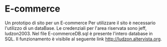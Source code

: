 # E-commerce
Un prototipo di sito per un E-commerce
Per utilizzare il sito è necessario l'utilizzo di un dataBase.
Le credenziali per l'area riservata sono jeff, ludzon2003.
Nel file E-commerceDB.sql è presente l'intero database in SQL.
Il funzionamento è visibile al seguente link http://ludzon.altervista.org.
